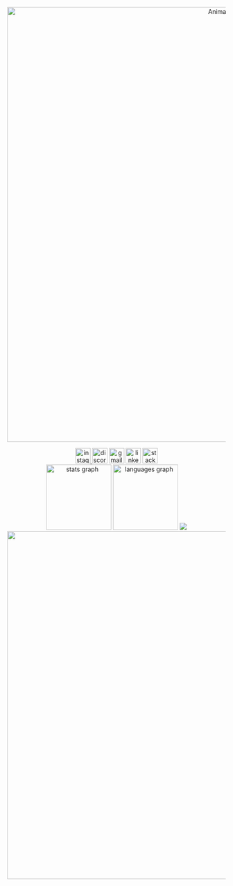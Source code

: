<!-- Banner -->
<p align="center">
<!--   <img src="https://repository-images.githubusercontent.com/588181932/e36ec678-7984-4cdd-8e4c-a3932772ff8e" width="1000" alt="Animated GIF"> -->
    <img src="https://user-images.githubusercontent.com/74038190/225813708-98b745f2-7d22-48cf-9150-083f1b00d6c9.gif" width="1000" alt="Animated GIF">
</p>
      

<div align="center">
  <a href="https://www.instagram.com/itsmedway_ne?igsh=dXpqb21za3l6YWty" target="_blank">
    <img src="https://img.shields.io/static/v1?message=Instagram&logo=instagram&label=&color=E4405F&logoColor=white&labelColor=&style=for-the-badge" height="35" alt="instagram logo"  />
  </a>
  <img src="https://img.shields.io/static/v1?message=Discord&logo=discord&label=&color=7289DA&logoColor=white&labelColor=&style=for-the-badge" height="35" alt="discord logo"  />
  <img src="https://img.shields.io/static/v1?message=Gmail&logo=gmail&label=&color=D14836&logoColor=white&labelColor=&style=for-the-badge" height="35" alt="gmail logo"  />
  <img src="https://img.shields.io/static/v1?message=LinkedIn&logo=linkedin&label=&color=0077B5&logoColor=white&labelColor=&style=for-the-badge" height="35" alt="linkedin logo"  />
  <img src="https://img.shields.io/static/v1?message=Stackoverflow&logo=stackoverflow&label=&color=FE7A16&logoColor=white&labelColor=&style=for-the-badge" height="35" alt="stackoverflow logo"  />
</div>

<div align="center" flex="column">
  <img src="https://github-readme-stats.vercel.app/api?username=dwaynesenpai25&hide_title=false&hide_rank=false&show_icons=true&include_all_commits=true&count_private=true&disable_animations=false&theme=dracula&locale=en&hide_border=false" height="150" alt="stats graph"  />
  <img src="https://github-readme-stats.vercel.app/api/top-langs?username=dwaynesenpai25&locale=en&hide_title=false&layout=compact&card_width=320&langs_count=5&theme=dracula&hide_border=false" height="150" alt="languages graph"  />
    <img src="https://github.com/dwaynesenpai25/dwaynesenpai25/assets/114319087/4d9050ab-3789-4b42-b001-41c0f3d10ac5"/>
</div>

  <div align="center">
              <img width="800" src="https://github-readme-activity-graph.vercel.app/graph?username=dwaynesenpai25&bg_color=1c1f21&color=4c9e7f&line=2b823d&point=6f5bd2&area=true&hide_border=true)](https://github.com/ashutosh00710/github-readme-activity-graph"/>
        </div>
<br clear="both">



